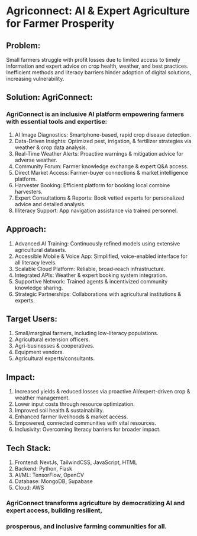 # Agriconnect: AI & Expert Agriculture for Farmer Prosperity 
## Problem: 
Small farmers struggle with profit losses due to limited access to timely information and 
expert advice on crop health, weather, and best practices. Inefficient methods and literacy barriers 
hinder adoption of digital solutions, increasing vulnerability. 
## Solution: AgriConnect: 
### AgriConnect is an inclusive AI platform empowering farmers with essential tools and expertise: 
1. AI Image Diagnostics: Smartphone-based, rapid crop disease detection. 
2. Data-Driven Insights: Optimized pest, irrigation, & fertilizer strategies via weather & crop data 
analysis. 
3. Real-Time Weather Alerts: Proactive warnings & mitigation advice for adverse weather. 
4. Community Forum: Farmer knowledge exchange & expert Q&A access. 
5. Direct Market Access: Farmer-buyer connections & market intelligence platform. 
6. Harvester Booking: Efficient platform for booking local combine harvesters. 
7. Expert Consultations & Reports: Book vetted experts for personalized advice and detailed 
analysis. 
8. Illiteracy Support: App navigation assistance via trained personnel. 
## Approach: 
1. Advanced AI Training: Continuously refined models using extensive agricultural datasets. 
2. Accessible Mobile & Voice App: Simplified, voice-enabled interface for all literacy levels. 
3. Scalable Cloud Platform: Reliable, broad-reach infrastructure. 
4. Integrated APIs: Weather & expert booking system integration. 
5. Supportive Network: Trained agents & incentivized community knowledge sharing. 
6. Strategic Partnerships: Collaborations with agricultural institutions & experts. 
## Target Users: 
1. Small/marginal farmers, including low-literacy populations. 
2. Agricultural extension officers. 
3. Agri-businesses & cooperatives. 
4. Equipment vendors. 
5. Agricultural experts/consultants. 
## Impact: 
1. Increased yields & reduced losses via proactive AI/expert-driven crop & weather management. 
2. Lower input costs through resource optimization. 
4. Improved soil health & sustainability. 
5. Enhanced farmer livelihoods & market access. 
6. Empowered, connected communities with vital resources. 
7. Inclusivity: Overcoming literacy barriers for broader impact. 
## Tech Stack: 
1. Frontend: NextJs, TailwindCSS, JavaScript, HTML 
2. Backend: Python, Flask 
3. AI/ML: TensorFlow, OpenCV 
4. Database: MongoDB, Supabase 
5. Cloud: AWS 
### AgriConnect transforms agriculture by democratizing AI and expert access, building resilient, 
### prosperous, and inclusive farming communities for all. 
